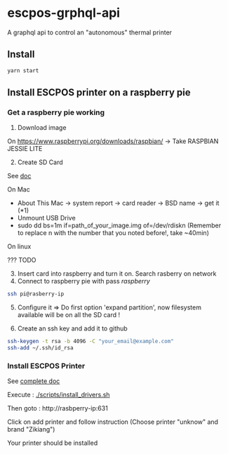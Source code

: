 # escpos-grphql-api

A graphql api to control an "autonomous" thermal printer

## Install

```bash
yarn start
```

## Install ESCPOS printer on a raspberry pie

### Get a raspberry pie working

1. Download image 

On https://www.raspberrypi.org/downloads/raspbian/ 
-> Take RASPBIAN JESSIE LITE

2. Create SD Card 

See [doc](https://www.raspberrypi.org/documentation/installation/installing-images/mac.md)

On Mac

- About This Mac -> system report -> card reader ->  BSD name -> get it (*1)
- Unmount USB Drive 
- sudo dd bs=1m if=path_of_your_image.img of=/dev/rdiskn (Remember to replace n with the number that you noted before!, take ~40min)

On linux

??? TODO

3. Insert card into raspberry and turn it on. Search rasberry on network
4. Connect to raspberry pie with pass *raspberry*

```bash
ssh pi@rasberry-ip
```

5. Configure it => Do first option 'expand partition', now filesystem available will be on all the SD card !

6. Create an ssh key and add it to github

```bash
ssh-keygen -t rsa -b 4096 -C "your_email@example.com"
ssh-add ~/.ssh/id_rsa
```

### Install ESCPOS Printer

See [complete doc](http://scruss.com/blog/2015/07/12/thermal-printer-driver-for-cups-linux-and-raspberry-pi-zj-58/)

Execute : [./scripts/install_drivers.sh](./scripts/install_drivers.sh)

Then goto : http://rasbperry-ip:631

Click on add printer and follow instruction
(Choose printer "unknow" and brand "Zikiang")

Your printer should be installed
